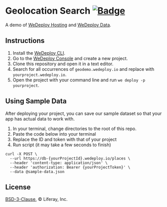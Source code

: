 # Geolocation Search [![Badge](https://img.shields.io/badge/built%20with-wedeploy-00d46a.svg?style=flat)](http://wedeploy.com)

A demo of [WeDeploy Hosting](https://wedeploy.com/docs/hosting/) and [WeDeploy Data](https://wedeploy.com/docs/data/).

## Instructions

1. Install the [WeDeploy CLI](https://wedeploy.com/docs/intro/using-the-command-line/).
2. Go to the [WeDeploy Console](https://console.wedeploy.com) and create a new project.
3. Clone this repository and open it in a text editor.
4. Search for all occurrences of `geodemo.wedeploy.io` and replace with `yourproject.wedeploy.io`.
5. Open the project with your command line and run `we deploy -p yourproject`.

## Using Sample Data

After deploying your project, you can save our sample dataset so that your app has actual data to work with.

1. In your terminal, change directories to the root of this repo.
2. Paste the code below into your terminal
3. Replace the ID and token with that of your project
4. Run script (it may take a few seconds to finish)

  ```
  curl -X POST \
    --url https://db-{yourProjectId}.wedeploy.io/places \
    --header 'content-type: application/json' \
    --header 'authorization: Bearer {yourProjectToken}' \
    --data @sample-data.json
  ```

## License

[BSD-3-Clause](./LICENSE.md), © Liferay, Inc.
